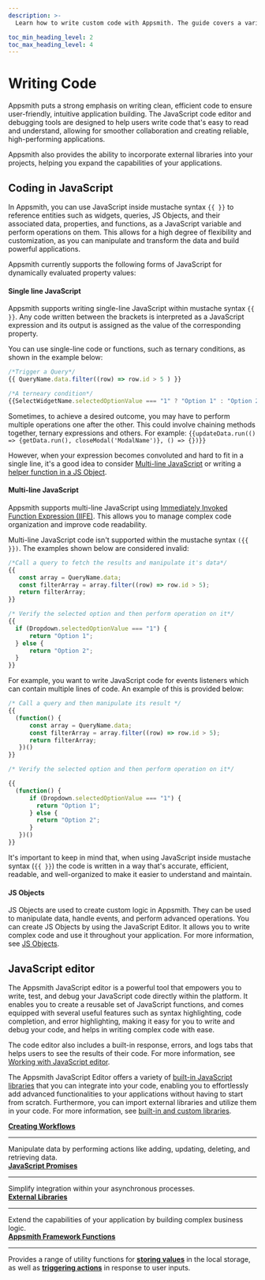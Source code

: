 ```yaml
---
description: >-
  Learn how to write custom code with Appsmith. The guide covers a variety of programming languages, including JavaScript and SQL, and provides examples and best practices to help you get started.

toc_min_heading_level: 2
toc_max_heading_level: 4
---
```


# Writing Code
Appsmith puts a strong emphasis on writing clean, efficient code to ensure user-friendly, intuitive application building. The JavaScript code editor and debugging tools are designed to help users write code that's easy to read and understand, allowing for smoother collaboration and creating reliable, high-performing applications. 

Appsmith also provides the ability to incorporate external libraries into your projects, helping you expand the capabilities of your applications.

## Coding in JavaScript
In Appsmith, you can use JavaScript inside mustache syntax `{{ }}` to reference entities such as widgets, queries, JS Objects, and their associated data, properties, and functions, as a JavaScript variable and perform operations on them. This allows for a high degree of flexibility and customization, as you can manipulate and transform the data and build powerful applications.

Appsmith currently supports the following forms of JavaScript for dynamically evaluated property values:

#### Single line JavaScript
Appsmith supports writing single-line JavaScript  within mustache syntax `{{ }}`. Any code written between the brackets is interpreted as a JavaScript expression and its output is assigned as the value of the corresponding property.

You can use single-line code or functions, such as ternary conditions, as shown in the example below:

```javascript
/*Trigger a Query*/
{{ QueryName.data.filter((row) => row.id > 5 ) }}

/*A terneary condition*/
{{SelectWidgetName.selectedOptionValue === "1" ? "Option 1" : "Option 2" }} 
```

Sometimes, to achieve a desired outcome, you may have to perform multiple operations one after the other. This could involve chaining methods together, ternary expressions and others. For example: `{{updateData.run(() => {getData.run(), closeModal('ModalName')}, () => {})}}`

However, when your expression becomes convoluted and hard to fit in a single line, it's a good idea to consider [Multi-line JavaScript](#multi-line-javascript) or writing a [helper function in a JS Object](/core-concepts/writing-code/javascript-editor-beta#js-object).

#### Multi-line JavaScript
Appsmith supports multi-line JavaScript using [Immediately Invoked Function Expression (IIFE)](https://developer.mozilla.org/en-US/docs/Glossary/IIFE). This allows you to manage complex code organization and improve code readability. 

Multi-line JavaScript code isn't supported within the mustache syntax `({{ }})`. The examples shown below are considered invalid:

```javascript title="Invalid"
/*Call a query to fetch the results and manipulate it's data*/
{{ 
   const array = QueryName.data;
   const filterArray = array.filter((row) => row.id > 5);
   return filterArray;
}}

/* Verify the selected option and then perform operation on it*/
{{ 
  if (Dropdown.selectedOptionValue === "1") {
      return "Option 1";
  } else {
      return "Option 2";
  }
}}
```

For example, you want to write JavaScript code for events listeners which can contain multiple lines of code. An example of this is provided below:

```javascript title="Valid"
/* Call a query and then manipulate its result */
{{ 
  (function() {
      const array = QueryName.data;
      const filterArray = array.filter((row) => row.id > 5);
      return filterArray;
   })()
}}

/* Verify the selected option and then perform operation on it*/

{{ 
  (function() {
      if (Dropdown.selectedOptionValue === "1") {
        return "Option 1";
      } else {
        return "Option 2";
      }
   })()
}}
```

It's important to keep in mind that, when using JavaScript inside mustache syntax (`{{ }}`) the code is written in a way that's accurate, efficient, readable, and well-organized to make it easier to understand and maintain. 

#### JS Objects
JS Objects are used to create custom logic in Appsmith. They can be used to manipulate data, handle events, and perform advanced operations. You can create JS Objects by using the JavaScript Editor. It allows you to write complex code and use it throughout your application. For more information, see [JS Objects](/core-concepts/writing-code/javascript-editor-beta).

## JavaScript editor
The Appsmith JavaScript editor is a powerful tool that empowers you to write, test, and debug your JavaScript code directly within the platform. It enables you to create a reusable set of JavaScript functions, and comes equipped with several useful features such as syntax highlighting, code completion, and error highlighting, making it easy for you to write and debug your code, and helps in writing complex code with ease.

<VideoEmbed host="youtube" videoId="tpbY5Jti9d4" title="How to build with JavaScript Editor" caption="How to build with JavaScript Editor" />

The code editor also includes a built-in response, errors, and logs tabs that helps users to see the results of their code. For more information, see [Working with JavaScript editor](core-concepts/writing-code/javascript-editor-beta#working-with-javascript-editor).

The Appsmith JavaScript Editor offers a variety of [built-in JavaScript libraries](/core-concepts/writing-code/ext-libraries#javascript-library-reference) that you can integrate into your code, enabling you to effortlessly add advanced functionalities to your applications without having to start from scratch. Furthermore, you can import external libraries and utilize them in your code. For more information, see [built-in and custom libraries](/core-concepts/writing-code/ext-libraries).


<!-- First row for JS OBjects and Creating workflows -->
<div class="containerGridSampleApp">
    <div class="containerColumnSampleApp columnGrid column-one">
        <div class="containerCol">
        <a href="/core-concepts/writing-code/workflows">
        <strong >Creating Workflows </strong></a>
        </div> <hr/>
        <div class="containerDescription">
        Manipulate data by performing actions like adding, updating, deleting, and retrieving data.
        </div>
        <div class="containerTutorialLink"></div>
    </div>
    <div class="containerColumnSampleApp columnGrid column-two">
        <div class="containerCol">
           <a href="/core-concepts/writing-code/javascript-editor-beta">
        <strong >JavaScript Promises </strong></a>
        </div><hr/>
        <div class="containerDescription">
        Simplify integration within your asynchronous processes.
    </div>
    </div>
</div>

<!-- Second row for External Library and JavaScript Promises -->

<div class="containerGridSampleApp">
    <div class="containerColumnSampleApp columnGrid column-one">
        <div class="containerCol">
        <a href="/core-concepts/writing-code/ext-libraries">
        <strong >External Libraries </strong></a>
        </div> <hr/>
        <div class="containerDescription">
        Extend the capabilities of your application by building complex business logic.
      </div>
        <div class="containerTutorialLink"></div>
    </div>
    <div class="containerColumnSampleApp columnGrid column-two">
        <div class="containerCol">
           <a href="/reference/appsmith-framework">
        <strong >Appsmith Framework Functions</strong></a>   
        </div><hr/>
        <div class="containerDescription">

Provides a range of utility functions for **[storing values](/reference/appsmith-framework/widget-actions/store-value)** in the local storage, as well as **[triggering actions](/reference/appsmith-framework/widget-actions)** in response to user inputs.     
</div>
    </div>
</div>

<div>
</div>
